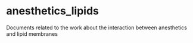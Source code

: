 # anesthetics_lipids
Documents related to the work about the interaction between anesthetics and lipid membranes
